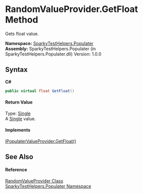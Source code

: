 # RandomValueProvider.GetFloat Method 
 

Gets float value.

**Namespace:**&nbsp;<a href="N_SparkyTestHelpers_Populater.md">SparkyTestHelpers.Populater</a><br />**Assembly:**&nbsp;SparkyTestHelpers.Populater (in SparkyTestHelpers.Populater.dll) Version: 1.0.0

## Syntax

**C#**<br />
``` C#
public virtual float GetFloat()
```


#### Return Value
Type: <a href="http://msdn2.microsoft.com/en-us/library/3www918f" target="_blank">Single</a><br />A <a href="http://msdn2.microsoft.com/en-us/library/3www918f" target="_blank">Single</a> value.

#### Implements
<a href="M_SparkyTestHelpers_Populater_IPopulaterValueProvider_GetFloat.md">IPopulaterValueProvider.GetFloat()</a><br />

## See Also


#### Reference
<a href="T_SparkyTestHelpers_Populater_RandomValueProvider.md">RandomValueProvider Class</a><br /><a href="N_SparkyTestHelpers_Populater.md">SparkyTestHelpers.Populater Namespace</a><br />